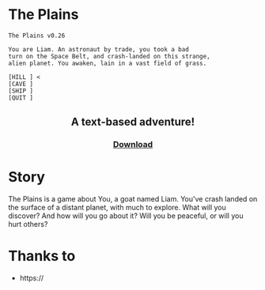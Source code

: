 # The Plains
```
The Plains v0.26

You are Liam. An astronaut by trade, you took a bad
turn on the Space Belt, and crash-landed on this strange,
alien planet. You awaken, lain in a vast field of grass.

[HILL ] <
[CAVE ]
[SHIP ]
[QUIT ]
```
## <p align="center">A text-based adventure!</p>
### <p align="center"><a href="https://niceme.me">Download</a></p>

# Story

The Plains is a game about You, a goat named Liam. You've crash landed on the surface of a distant planet, with much to explore. What will you discover? And how will you go about it? Will you be peaceful, or will you hurt others?

# Thanks to

- https://
